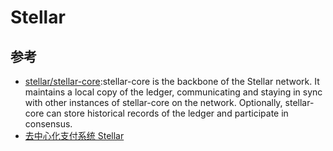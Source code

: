# Stellar

## 参考

* [stellar/stellar-core](https://github.com/stellar/stellar-core):stellar-core is the backbone of the Stellar network. It maintains a local copy of the ledger, communicating and staying in sync with other instances of stellar-core on the network. Optionally, stellar-core can store historical records of the ledger and participate in consensus.
* [去中心化支付系统 Stellar](https://draveness.me/stellar)
